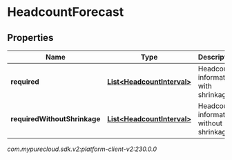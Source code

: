 # HeadcountForecast


## Properties

| Name | Type | Description | Notes |
| ------------ | ------------- | ------------- | ------------- |
| **required** | [**List&lt;HeadcountInterval&gt;**](HeadcountInterval) | Headcount information with shrinkage |  |
| **requiredWithoutShrinkage** | [**List&lt;HeadcountInterval&gt;**](HeadcountInterval) | Headcount information without shrinkage |  |




_com.mypurecloud.sdk.v2:platform-client-v2:230.0.0_
